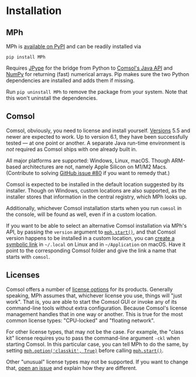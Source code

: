 ﻿# Installation

## MPh

MPh is [available on PyPI] and can be readily installed via
```
pip install MPh
```

Requires [JPype] for the bridge from Python to [Comsol's Java API]
and [NumPy] for returning (fast) numerical arrays. Pip makes sure the
two Python dependencies are installed and adds them if missing.

Run `pip uninstall MPh` to remove the package from your system. Note
that this won't uninstall the dependencies.


## Comsol

Comsol, obviously, you need to license and install yourself. [Versions]
5.5 and newer are expected to work. Up to version 6.1, they have been
successfully tested — at one point or another. A separate Java run-time
environment is *not* required as Comsol ships with one already built in.

All major platforms are supported: Windows, Linux, macOS. Though
ARM-based architectures are not, namely Apple Silicon on M1/M2 Macs.
(Contribute to solving [GitHub issue #80] if you want to remedy that.)

Comsol is expected to be installed in the default location suggested by
its installer. Though on Windows, custom locations are also supported,
as the installer stores that information in the central registry, which
MPh looks up.

Additionally, whichever Comsol installation starts when you run `comsol`
in the console, will be found as well, even if in a custom location.

If you want to be able to select an alternative Comsol installation via
MPh's API, by passing the `version` argument to [`mph.start()`](#start),
and that Comsol version happens to be installed in a custom location,
you can [create a symbolic link] in `~/.local` on Linux and in
`~/Application` on macOS. Have it point to the corresponding Comsol
folder and give the link a name that starts with `comsol`.


## Licenses

Comsol offers a number of [license options] for its products.
Generally speaking, MPh assumes that, whichever license you use,
things will "just work". That is, you are able to start the Comsol GUI
or invoke any of its command-line tools without extra configuration.
Because Comsol's license management handles that in one way or another.
This is true for the most common license types: "CPU-locked" and
"floating network".

For other license types, that may not be the case. For example, the
"class kit" license requires you to pass the command-line argument
`-ckl` when starting Comsol. In this particular case, you can tell MPh
to do the same, by setting [`mph.option('classkit', True)`](#option)
before calling [`mph.start()`](#start).

Other "unusual" license types may not be supported. If you want to
change that, [open an issue] and explain how they are different.


[available on PyPI]:      https://pypi.python.org/pypi/mph
[JPype]:                  https://jpype.readthedocs.io
[Comsol's Java API]:      https://comsol.com/documentation/COMSOL_ProgrammingReferenceManual.pdf
[NumPy]:                  https://numpy.org
[Versions]:               https://www.comsol.com/release-history
[GitHub issue #80]:       https://github.com/MPh-py/MPh/issues/80
[create a symbolic link]: https://www.howtogeek.com/287014
[license options]:        https://www.comsol.com/products/licensing
[open an issue]:          https://github.com/MPh-py/MPh/issues
